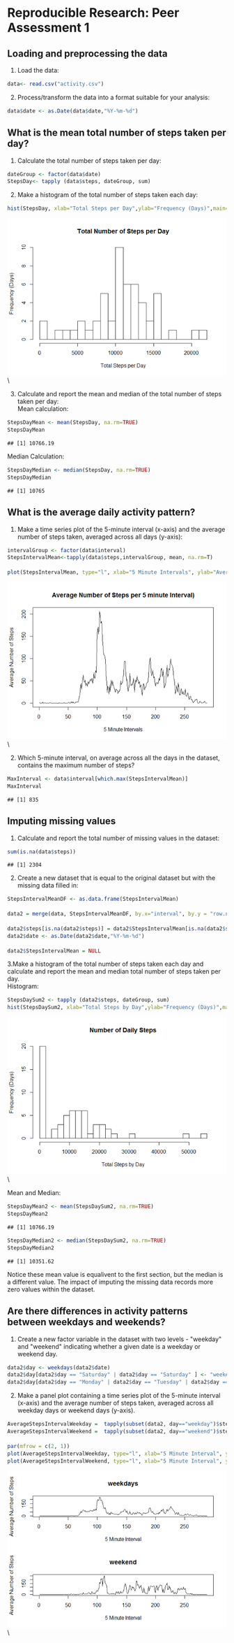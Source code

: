 # Reproducible Research: Peer Assessment 1

## Loading and preprocessing the data  

1. Load the data:  


```r
data<- read.csv("activity.csv")
```

2. Process/transform the data into a format suitable for your analysis:  

```r
data$date <- as.Date(data$date,"%Y-%m-%d")
```

## What is the mean total number of steps taken per day?  

1. Calculate the total number of steps taken per day:  

```r
dateGroup <- factor(data$date)
StepsDay<- tapply (data$steps, dateGroup, sum)
```


2. Make a histogram of the total number of steps taken each day:  

```r
hist(StepsDay, xlab="Total Steps per Day",ylab="Frequency (Days)",main="Total Number of Steps per Day", breaks=30)
```

![](PA1_Final_files/figure-html/unnamed-chunk-4-1.png)\

3. Calculate and report the mean and median of the total number of steps taken per day:  
Mean calculation: 

```r
StepsDayMean <- mean(StepsDay, na.rm=TRUE)
StepsDayMean
```

```
## [1] 10766.19
```
Median Calculation:  

```r
StepsDayMedian <- median(StepsDay, na.rm=TRUE)
StepsDayMedian
```

```
## [1] 10765
```

## What is the average daily activity pattern?  

1. Make a time series plot of the 5-minute interval (x-axis) and the average number of steps taken, averaged across all days (y-axis):  

```r
intervalGroup <- factor(data$interval)
StepsIntervalMean<-tapply(data$steps,intervalGroup, mean, na.rm=T)

plot(StepsIntervalMean, type="l", xlab="5 Minute Intervals", ylab="Average Number of Steps",  main="Average Number of Steps per 5 minute Interval)")
```

![](PA1_Final_files/figure-html/unnamed-chunk-6-1.png)\

2. Which 5-minute interval, on average across all the days in the dataset, contains the maximum number of steps?  

```r
MaxInterval <- data$interval[which.max(StepsIntervalMean)]
MaxInterval
```

```
## [1] 835
```

## Imputing missing values  

1. Calculate and report the total number of missing values in the dataset:  

```r
sum(is.na(data$steps))
```

```
## [1] 2304
```

2. Create a new dataset that is equal to the original dataset but with the missing data filled in:  

```r
StepsIntervalMeanDF <- as.data.frame(StepsIntervalMean)

data2 = merge(data, StepsIntervalMeanDF, by.x="interval", by.y = "row.names")

data2$steps[is.na(data2$steps)] = data2$StepsIntervalMean[is.na(data2$steps)]
data2$date <- as.Date(data2$date,"%Y-%m-%d")

data2$StepsIntervalMean = NULL
```

3.Make a histogram of the total number of steps taken each day and calculate and report the mean and median total number of steps taken per day.  
Histogram:  

```r
StepsDaySum2 <- tapply (data2$steps, dateGroup, sum)
hist(StepsDaySum2, xlab="Total Steps by Day",ylab="Frequency (Days)",main="Number of Daily Steps", breaks=30)
```

![](PA1_Final_files/figure-html/unnamed-chunk-10-1.png)\

Mean and Median:  

```r
StepsDayMean2 <- mean(StepsDaySum2, na.rm=TRUE)
StepsDayMean2
```

```
## [1] 10766.19
```

```r
StepsDayMedian2 <- median(StepsDaySum2, na.rm=TRUE)
StepsDayMedian2
```

```
## [1] 10351.62
```

Notice these mean value is equalivent to the first section, but the median is a different value. The impact of imputing the missing data records more zero values within the dataset.  

## Are there differences in activity patterns between weekdays and weekends?  

1. Create a new factor variable in the dataset with two levels - "weekday" and "weekend" indicating whether a given date is a weekday or weekend day.  

```r
data2$day <- weekdays(data2$date)
data2$day[data2$day == "Saturday" | data2$day == "Saturday" ] <- "weekend"
data2$day[data2$day == "Monday" | data2$day == "Tuesday" | data2$day == "Wednesday"| data2$day == "Thursday" | data2$day == "Friday" ] <- "weekday"
```

2. Make a panel plot containing a time series plot of the 5-minute interval (x-axis) and the average number of steps taken, averaged across all weekday days or weekend days (y-axis).  

```r
AverageStepsIntervalWeekday =  tapply(subset(data2, day=="weekday")$steps, subset(data2, day=="weekday")$interval, mean, na.rm=TRUE)
AverageStepsIntervalWeekend =  tapply(subset(data2, day=="weekend")$steps, subset(data2, day=="weekend")$interval, mean, na.rm=TRUE)

par(mfrow = c(2, 1))
plot(AverageStepsIntervalWeekday, type="l", xlab="5 Minute Interval", ylab="Average Number of Steps", main="weekdays")
plot(AverageStepsIntervalWeekend, type="l", xlab="5 Minute Interval", ylab="Average Number of Steps", main="weekend")
```

![](PA1_Final_files/figure-html/unnamed-chunk-13-1.png)\
